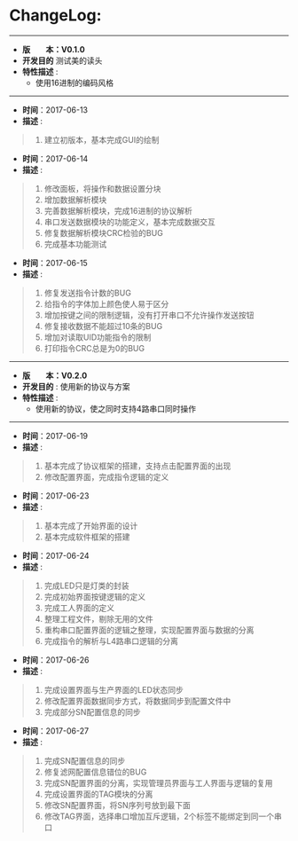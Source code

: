 # ChangeLog:
*****************************************************************************************
* **版　　本：V0.1.0**
* **开发目的** 测试美的读头
* **特性描述** : 
	* 使用16进制的编码风格
*****************************************************************************************
* **时间**：2017-06-13
* **描述** :
> 1. 建立初版本，基本完成GUI的绘制

* **时间**：2017-06-14
* **描述** :
> 1. 修改面板，将操作和数据设置分块
> 2. 增加数据解析模块
> 3. 完善数据解析模块，完成16进制的协议解析
> 4. 串口发送数据模块的功能定义，基本完成数据交互
> 5. 修复数据解析模块CRC检验的BUG
> 6. 完成基本功能测试

* **时间**：2017-06-15
* **描述** :
> 1. 修复发送指令计数的BUG
> 2. 给指令的字体加上颜色使人易于区分
> 3. 增加按键之间的限制逻辑，没有打开串口不允许操作发送按钮
> 4. 修复接收数据不能超过10条的BUG
> 5. 增加对读取UID功能指令的限制
> 6. 打印指令CRC总是为0的BUG

*****************************************************************************************
* **版　　本：V0.2.0**
* **开发目的** : 使用新的协议与方案
* **特性描述** : 
	* 使用新的协议，使之同时支持4路串口同时操作
*****************************************************************************************
* **时间**：2017-06-19
* **描述** :
> 1. 基本完成了协议框架的搭建，支持点击配置界面的出现
> 2. 修改配置界面，完成指令逻辑的定义

* **时间**：2017-06-23
* **描述** :
> 1. 基本完成了开始界面的设计
> 2. 基本完成软件框架的搭建

* **时间**：2017-06-24
* **描述** :
> 1. 完成LED只是灯类的封装
> 2. 完成初始界面按键逻辑的定义
> 3. 完成工人界面的定义
> 4. 整理工程文件，剔除无用的文件
> 5. 重构串口配置界面的逻辑之整理，实现配置界面与数据的分离
> 6. 完成指令的解析与L4路串口逻辑的分离

* **时间**：2017-06-26
* **描述** :
> 1. 完成设置界面与生产界面的LED状态同步
> 2. 修改配置界面数据同步方式，将数据同步到配置文件中
> 3. 完成部分SN配置信息的同步

* **时间**：2017-06-27
* **描述** :
> 1. 完成SN配置信息的同步
> 2. 修复滤网配置信息错位的BUG
> 3. 完成SN配置界面的分离，实现管理员界面与工人界面与逻辑的复用
> 4. 完成设置界面的TAG模块的分离
> 5. 修改SN配置界面，将SN序列号放到最下面
> 6. 修改TAG界面，选择串口增加互斥逻辑，2个标签不能绑定到同一个串口
